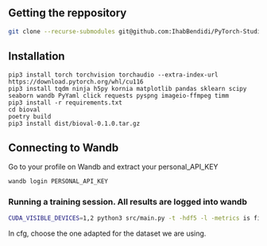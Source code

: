 ## Getting the reppository

```bash
git clone --recurse-submodules git@github.com:IhabBendidi/PyTorch-StudioGAN.git
```

## Installation 

````
pip3 install torch torchvision torchaudio --extra-index-url https://download.pytorch.org/whl/cu116
pip3 install tqdm ninja h5py kornia matplotlib pandas sklearn scipy seaborn wandb PyYaml click requests pyspng imageio-ffmpeg timm
pip3 install -r requirements.txt
cd bioval
poetry build
pip3 install dist/bioval-0.1.0.tar.gz
````

## Connecting to Wandb

Go to your profile on Wandb and extract your personal_API_KEY

```bash
wandb login PERSONAL_API_KEY
```


### Running a training session. All results are logged into wandb

```bash
CUDA_VISIBLE_DEVICES=1,2 python3 src/main.py -t -hdf5 -l -metrics is fid -ref "train" -cfg src/configs/CIFAR10/StyleGAN2-ADA.yaml -data data -save save/{folder_name} -mpc --post_resizer "friendly" --eval_backbone "InceptionV3_tf"
```

In cfg, choose the one adapted for the dataset we are using.


